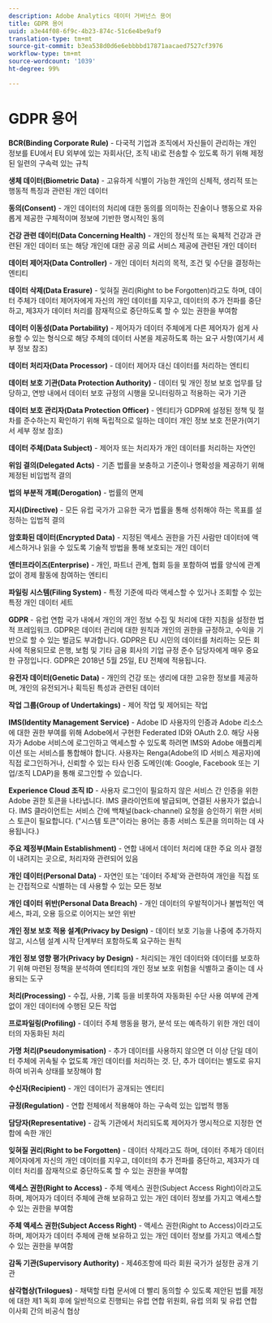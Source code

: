```yaml
---
description: Adobe Analytics 데이터 거버넌스 용어
title: GDPR 용어
uuid: a3e44f08-6f9c-4b23-874c-51c6e4be9af9
translation-type: tm+mt
source-git-commit: b3ea538d0d6e6ebbbbd17871aacaed7527cf3976
workflow-type: tm+mt
source-wordcount: '1039'
ht-degree: 99%

---
```



# GDPR 용어

**BCR(Binding Corporate Rule)** - 다국적 기업과 조직에서 자신들이 관리하는 개인 정보를 EU에서 EU 외부에 있는 자회사(단, 조직 내)로 전송할 수 있도록 하기 위해 제정된 일련의 구속력 있는 규칙

**생체 데이터(Biometric Data)** - 고유하게 식별이 가능한 개인의 신체적, 생리적 또는 행동적 특징과 관련된 개인 데이터

**동의(Consent)** - 개인 데이터의 처리에 대한 동의를 의미하는 진술이나 행동으로 자유롭게 제공한 구체적이며 정보에 기반한 명시적인 동의

**건강 관련 데이터(Data Concerning Health)** - 개인의 정신적 또는 육체적 건강과 관련된 개인 데이터 또는 해당 개인에 대한 공공 의료 서비스 제공에 관련된 개인 데이터

**데이터 제어자(Data Controller)** - 개인 데이터 처리의 목적, 조건 및 수단을 결정하는 엔티티

**데이터 삭제(Data Erasure)** - 잊혀질 권리(Right to be Forgotten)라고도 하며, 데이터 주체가 데이터 제어자에게 자신의 개인 데이터를 지우고, 데이터의 추가 전파를 중단하고, 제3자가 데이터 처리를 잠재적으로 중단하도록 할 수 있는 권한을 부여함

**데이터 이동성(Data Portability)** - 제어자가 데이터 주체에게 다른 제어자가 쉽게 사용할 수 있는 형식으로 해당 주체의 데이터 사본을 제공하도록 하는 요구 사항(여기서 세부 정보 참조)

**데이터 처리자(Data Processor)** - 데이터 제어자 대신 데이터를 처리하는 엔티티

**데이터 보호 기관(Data Protection Authority)** - 데이터 및 개인 정보 보호 업무를 담당하고, 연방 내에서 데이터 보호 규정의 시행을 모니터링하고 적용하는 국가 기관

**데이터 보호 관리자(Data Protection Officer)** - 엔티티가 GDPR에 설정된 정책 및 절차를 준수하는지 확인하기 위해 독립적으로 일하는 데이터 개인 정보 보호 전문가(여기서 세부 정보 참조)

**데이터 주체(Data Subject)** - 제어자 또는 처리자가 개인 데이터를 처리하는 자연인

**위임 결의(Delegated Acts)** - 기존 법률을 보충하고 기준이나 명확성을 제공하기 위해 제정된 비입법적 결의

**법의 부분적 개폐(Derogation)** - 법률의 면제

**지시(Directive)** - 모든 유럽 국가가 고유한 국가 법률을 통해 성취해야 하는 목표를 설정하는 입법적 결의

**암호화된 데이터(Encrypted Data)** - 지정된 액세스 권한을 가진 사람만 데이터에 액세스하거나 읽을 수 있도록 기술적 방법을 통해 보호되는 개인 데이터

**엔터프라이즈(Enterprise)** - 개인, 파트너 관계, 협회 등을 포함하여 법률 양식에 관계없이 경제 활동에 참여하는 엔티티

**파일링 시스템(Filing System)** - 특정 기준에 따라 액세스할 수 있거나 조회할 수 있는 특정 개인 데이터 세트

**GDPR** - 유럽 연합 국가 내에서 개인의 개인 정보 수집 및 처리에 대한 지침을 설정한 법적 프레임워크. GDPR은 데이터 관리에 대한 원칙과 개인의 권한을 규정하고, 수익을 기반으로 할 수 있는 벌금도 부과합니다. GDPR은 EU 시민의 데이터를 처리하는 모든 회사에 적용되므로 은행, 보험 및 기타 금융 회사의 기업 규정 준수 담당자에게 매우 중요한 규정입니다. GDPR은 2018년 5월 25일, EU 전체에 적용됩니다.

**유전자 데이터(Genetic Data)** - 개인의 건강 또는 생리에 대한 고유한 정보를 제공하며, 개인의 유전되거나 획득된 특성과 관련된 데이터

**작업 그룹(Group of Undertakings)** - 제어 작업 및 제어되는 작업

**IMS(Identity Management Service)** - Adobe ID 사용자의 인증과 Adobe 리소스에 대한 권한 부여를 위해 Adobe에서 구현한 Federated ID와 OAuth 2.0. 해당 사용자가 Adobe 서비스에 로그인하고 액세스할 수 있도록 하려면 IMS와 Adobe 애플리케이션 또는 서비스를 통합해야 합니다. 사용자는 Renga(Adobe의 ID 서비스 제공자)에 직접 로그인하거나, 신뢰할 수 있는 타사 인증 도메인(예: Google, Facebook 또는 기업/조직 LDAP)을 통해 로그인할 수 있습니다.

**Experience Cloud 조직 ID** - 사용자 로그인이 필요하지 않은 서비스 간 인증을 위한 Adobe 권한 토큰을 나타냅니다. IMS 클라이언트에 발급되며, 연결된 사용자가 없습니다. IMS 클라이언트는 서비스 간에 백채널(back-channel) 요청을 승인하기 위한 서비스 토큰이 필요합니다. (&quot;시스템 토큰&quot;이라는 용어는 종종 서비스 토큰을 의미하는 데 사용됩니다.)

**주요 제정부(Main Establishment)** - 연합 내에서 데이터 처리에 대한 주요 의사 결정이 내려지는 곳으로, 처리자와 관련되어 있음

**개인 데이터(Personal Data)** - 자연인 또는 &#39;데이터 주체&#39;와 관련하여 개인을 직접 또는 간접적으로 식별하는 데 사용할 수 있는 모든 정보

**개인 데이터 위반(Personal Data Breach)** - 개인 데이터의 우발적이거나 불법적인 액세스, 파괴, 오용 등으로 이어지는 보안 위반

**개인 정보 보호 적용 설계(Privacy by Design)** - 데이터 보호 기능을 나중에 추가하지 않고, 시스템 설계 시작 단계부터 포함하도록 요구하는 원칙

**개인 정보 영향 평가(Privacy by Design)** - 처리되는 개인 데이터와 데이터를 보호하기 위해 마련된 정책을 분석하여 엔티티의 개인 정보 보호 위험을 식별하고 줄이는 데 사용되는 도구

**처리(Processing)** - 수집, 사용, 기록 등을 비롯하여 자동화된 수단 사용 여부에 관계없이 개인 데이터에 수행된 모든 작업

**프로파일링(Profiling)** - 데이터 주체 행동을 평가, 분석 또는 예측하기 위한 개인 데이터의 자동화된 처리

**가명 처리(Pseudonymisation)** - 추가 데이터를 사용하지 않으면 더 이상 단일 데이터 주체에 귀속될 수 없도록 개인 데이터를 처리하는 것. 단, 추가 데이터는 별도로 유지하여 비귀속 상태를 보장해야 함

**수신자(Recipient)** - 개인 데이터가 공개되는 엔티티

**규정(Regulation)** - 연합 전체에서 적용해야 하는 구속력 있는 입법적 행동

**담당자(Representative)** - 감독 기관에서 처리되도록 제어자가 명시적으로 지정한 연합에 속한 개인

**잊혀질 권리(Right to be Forgotten)** - 데이터 삭제라고도 하며, 데이터 주체가 데이터 제어자에게 자신의 개인 데이터를 지우고, 데이터의 추가 전파를 중단하고, 제3자가 데이터 처리를 잠재적으로 중단하도록 할 수 있는 권한을 부여함

**액세스 권한(Right to Access)** - 주체 액세스 권한(Subject Access Right)이라고도 하며, 제어자가 데이터 주체에 관해 보유하고 있는 개인 데이터 정보를 가지고 액세스할 수 있는 권한을 부여함

**주체 액세스 권한(Subject Access Right)** - 액세스 권한(Right to Access)이라고도 하며, 제어자가 데이터 주체에 관해 보유하고 있는 개인 데이터 정보를 가지고 액세스할 수 있는 권한을 부여함

**감독 기관(Supervisory Authority)** - 제46조항에 따라 회원 국가가 설정한 공개 기관

**삼각협상(Trilogues)** - 채택할 타협 문서에 더 빨리 동의할 수 있도록 제안된 법률 제정에 대한 제1 독회 후에 일반적으로 진행되는 유럽 연합 위원회, 유럽 의회 및 유럽 연합 이사회 간의 비공식 협상
